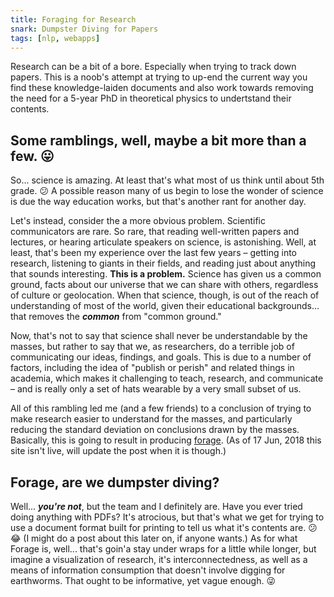 ```yaml
---
title: Foraging for Research
snark: Dumpster Diving for Papers
tags: [nlp, webapps]
---
```


Research can be a bit of a bore. Especially when trying to track down papers.
This is a noob's attempt at trying to up-end the current way you find these
knowledge-laiden documents and also work towards removing the need for a
5-year PhD in theoretical physics to undertstand their contents.
<!--more-->

## Some ramblings, well, maybe a bit more than a few. :stuck_out_tongue:
So... science is amazing. At least that's what most of us think until about 
5th grade. :confused: A possible reason many of us begin to lose the wonder of
science is due the way education works, but that's another rant for another day.

Let's instead, consider the a more obvious problem. Scientific communicators are
rare. So rare, that reading well-written papers and lectures, or hearing 
articulate speakers on science, is astonishing. Well, at least, that's been my 
experience over the last few years &ndash; getting into research, listening to 
giants in their fields, and reading just about anything that sounds interesting.
**This is a problem.** Science has given us a common ground, facts about our 
universe that we can share with others, regardless of culture or geolocation.
When that science, though, is out of the reach of understanding of most of the 
world, given their educational backgrounds... that removes the **_common_** from
"common ground." 

Now, that's not to say that science shall never be understandable by the masses,
but rather to say that we, as researchers, do a terrible job of communicating our
ideas, findings, and goals. This is due to a number of factors, including the 
idea of "publish or perish" and related things in academia, which makes it 
challenging to teach, research, and communicate &ndash; and is really only a set 
of hats wearable by a very small subset of us.

All of this rambling led me (and a few friends) to a conclusion of trying to make
research easier to understand for the masses, and particularly reducing the 
standard deviation on conclusions drawn by the masses. Basically, this is going 
to result in producing [forage][forage]. (As of 17 Jun, 2018 this site isn't 
live, will update the post when it is though.)

## Forage, are we dumpster diving?
Well... **_you're not_**, but the team and I definitely are. Have you ever 
tried doing anything with PDFs? It's atrocious, but that's what we get for 
trying to use a document format built for printing to tell us what it's contents
are. :confused: :joy: (I might do a post about this later on, if anyone wants.)
As for what Forage is, well... that's goin'a stay under wraps for a little while
longer, but imagine a visualization of research, it's interconnectedness, as 
well as a means of information consumption that doesn't involve digging for 
earthworms. That ought to be informative, yet vague enough. :stuck_out_tongue_winking_eye:


[forage]: https://forage.ionlights.com/